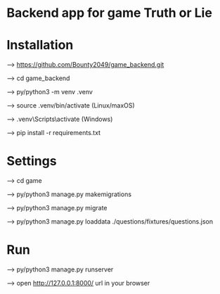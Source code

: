 # Backend app for game Truth or Lie

# Installation

--> https://github.com/Bounty2049/game_backend.git

--> cd game_backend

--> py/python3 -m venv .venv

--> source .venv/bin/activate (Linux/maxOS)

--> .venv\Scripts\activate (Windows)

--> pip install -r requirements.txt

# Settings

--> cd game

--> py/python3 manage.py makemigrations

--> py/python3 manage.py migrate

--> py/python3 manage.py loaddata ./questions/fixtures/questions.json

# Run 

--> py/python3 manage.py runserver

--> open http://127.0.0.1:8000/ url in your browser
